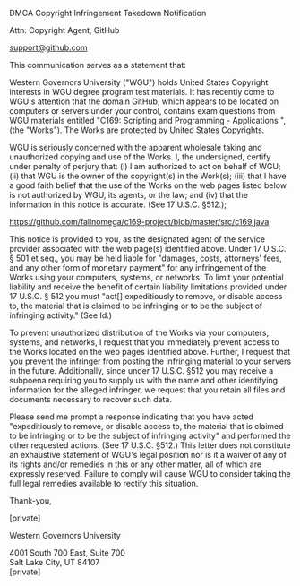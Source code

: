 DMCA Copyright Infringement Takedown Notification

Attn: Copyright Agent, GitHub

support@github.com

This communication serves as a statement that:

Western Governors University ("WGU") holds United States Copyright interests in WGU degree program test materials. It has recently come to WGU's attention that the domain GitHub, which appears to be located on computers or servers under your control, contains exam questions from WGU materials entitled "C169: Scripting and Programming - Applications ", (the "Works"). The Works are protected by United States Copyrights.

WGU is seriously concerned with the apparent wholesale taking and unauthorized copying and use of the Works. I, the undersigned, certify under penalty of perjury that: (i) I am authorized to act on behalf of WGU; (ii) that WGU is the owner of the copyright(s) in the Work(s); (iii) that I have a good faith belief that the use of the Works on the web pages listed below is not authorized by WGU, its agents, or the law; and (iv) that the information in this notice is accurate. (See 17 U.S.C. §512.);

https://github.com/fallnomega/c169-project/blob/master/src/c169.java

This notice is provided to you, as the designated agent of the service provider associated with the web page(s) identified above. Under 17 U.S.C. § 501 et seq., you may be held liable for "damages, costs, attorneys' fees, and any other form of monetary payment" for any infringement of the Works using your computers, systems, or networks. To limit your potential liability and receive the benefit of certain liability limitations provided under 17 U.S.C. § 512 you must "act[] expeditiously to remove, or disable access to, the material that is claimed to be infringing or to be the subject of infringing activity." (See Id.)

To prevent unauthorized distribution of the Works via your computers, systems, and networks, I request that you immediately prevent access to the Works located on the web pages identified above. Further, I request that you prevent the infringer from posting the infringing material to your servers in the future. Additionally, since under 17 U.S.C. §512 you may receive a subpoena requiring you to supply us with the name and other identifying information for the alleged infringer, we request that you retain all files and documents necessary to recover such data.

Please send me prompt a response indicating that you have acted "expeditiously to remove, or disable access to, the material that is claimed to be infringing or to be the subject of infringing activity" and performed the other requested actions. (See 17 U.S.C. §512.) This letter does not constitute an exhaustive statement of WGU's legal position nor is it a waiver of any of its rights and/or remedies in this or any other matter, all of which are expressly reserved. Failure to comply will cause WGU to consider taking the full legal remedies available to rectify this situation.

Thank-you,

[private]

Western Governors University

4001 South 700 East, Suite 700  
Salt Lake City, UT 84107  
[private]

